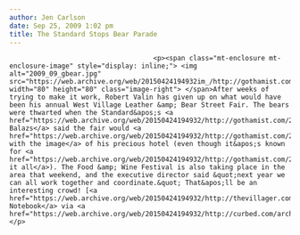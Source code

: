 ```yaml
---
author: Jen Carlson
date: Sep 25, 2009 1:02 pm
title: The Standard Stops Bear Parade
---
```


	
										<p><span class="mt-enclosure mt-enclosure-image" style="display: inline;"> <img alt="2009_09_gbear.jpg" src="https://web.archive.org/web/20150424194932im_/http://gothamist.com/attachments/jen/2009_09_gbear.jpg" width="80" height="80" class="image-right"> </span>After weeks of trying to make it work, Robert Valin has given up on what would have been his annual West Village Leather &amp; Bear Street Fair. The bears were thwarted when the Standard&apos;s <a href="https://web.archive.org/web/20150424194932/http://gothamist.com/2009/09/11/the_bears_are_back_in_town.php">Andre Balazs</a> said the fair would <a href="https://web.archive.org/web/20150424194932/http://gothamist.com/2009/09/07/the_standard_1.php">clash with the image</a> of his precious hotel (even though it&apos;s known for <a href="https://web.archive.org/web/20150424194932/http://gothamist.com/2009/08/26/exhibitionists_are_standard_at_hote.php">baring it all</a>). The Food &amp; Wine Festival is also taking place in the area that weekend, and the executive director said &quot;next year we can all work together and coordinate.&quot; That&apos;ll be an interesting crowd! [<a href="https://web.archive.org/web/20150424194932/http://thevillager.com/villager_334/scoopysnotebook.html">Scoopy&apos;s Notebook</a> via <a href="https://web.archive.org/web/20150424194932/http://curbed.com/archives/2009/09/25/beary_sad_news.php">Curbed</a>]</p>					
										
									
				